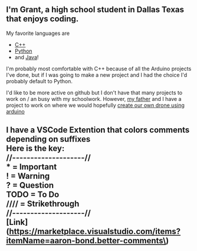 ## I'm Grant, a high school student in Dallas Texas that enjoys coding.

My favorite languages are
*    [C++](https://github.com/grantlemons?tab=repositories&q=&type=&language=c%2B%2B&sort=)
*    [Python](https://github.com/grantlemons?tab=repositories&q=&type=&language=python&sort=)
*    and [Java](https://github.com/grantlemons?tab=repositories&q=&type=&language=java&sort=)!

I'm probably most comfortable with C++ because of all the Arduino projects I've done, but if I was going to make a new project and I had the choice I'd probably default to Python.

I'd like to be more active on github but I don't have that many projects to work on / an busy with my schoolwork.
However, [my father](https://github.com/brentlemons) and I have a project to work on where we would hopefully [create our own drone using arduino](https://github.com/brentlemons/drone-telemetry)

I have a VSCode Extention that colors comments depending on suffixes\
Here is the key:\
//--------------------//\
    * = Important\
    ! = Warning\
    ? = Question\
    TODO = To Do\
  //// = Strikethrough\
//--------------------//\
[Link](https://marketplace.visualstudio.com/items?itemName=aaron-bond.better-comments\)
---